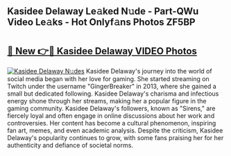 ## Kasidee Delaway Le𝚊ked N𝚞de - Part-QWu Video Le𝚊ks - Hot Onlyf𝚊ns Photos ZF5BP

# <h2><a href="http://ab17239.deff.icu/?id=Kasidee+Delaway">🔗 New 👉🔴 Kasidee Delaway VIDEO Photos</a></h2>

[![Kasidee Delaway N𝚞des](https://i.imgur.com/rIISA9y.gif)](http://ab17239.deff.icu/?id=Kasidee+Delaway)
Kasidee Delaway's journey into the world of social media began with her love for gaming. She started streaming on Twitch under the username "GingerBreaker" in 2013, where she gained a small but dedicated following. Kasidee Delaway's charisma and infectious energy shone through her streams, making her a popular figure in the gaming community. Kasidee Delaway's followers, known as "Sirens," are fiercely loyal and often engage in online discussions about her work and controversies. Her content has become a cultural phenomenon, inspiring fan art, memes, and even academic analysis. Despite the criticism, Kasidee Delaway's popularity continues to grow, with some fans praising her for her authenticity and defiance of societal norms.

